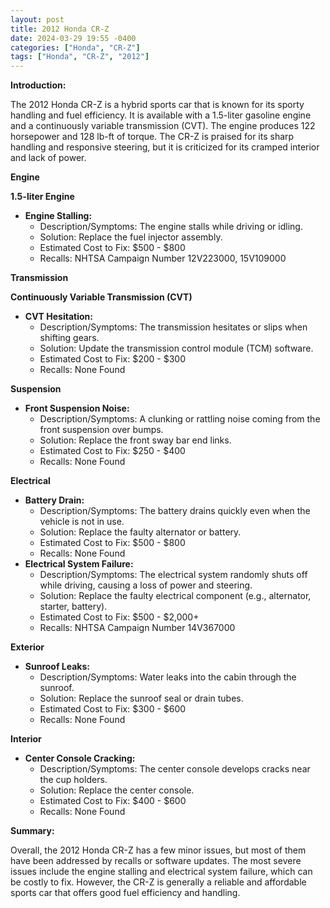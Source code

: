 ```yaml
---
layout: post
title: 2012 Honda CR-Z
date: 2024-03-29 19:55 -0400
categories: ["Honda", "CR-Z"]
tags: ["Honda", "CR-Z", "2012"]
---
```

**Introduction:**

The 2012 Honda CR-Z is a hybrid sports car that is known for its sporty handling and fuel efficiency. It is available with a 1.5-liter gasoline engine and a continuously variable transmission (CVT). The engine produces 122 horsepower and 128 lb-ft of torque. The CR-Z is praised for its sharp handling and responsive steering, but it is criticized for its cramped interior and lack of power.

**Engine**

**1.5-liter Engine**

* **Engine Stalling:**
    * Description/Symptoms: The engine stalls while driving or idling.
    * Solution: Replace the fuel injector assembly.
    * Estimated Cost to Fix: $500 - $800
    * Recalls: NHTSA Campaign Number 12V223000, 15V109000

**Transmission**

**Continuously Variable Transmission (CVT)**

* **CVT Hesitation:**
    * Description/Symptoms: The transmission hesitates or slips when shifting gears.
    * Solution: Update the transmission control module (TCM) software.
    * Estimated Cost to Fix: $200 - $300
    * Recalls: None Found

**Suspension**

* **Front Suspension Noise:**
    * Description/Symptoms: A clunking or rattling noise coming from the front suspension over bumps.
    * Solution: Replace the front sway bar end links.
    * Estimated Cost to Fix: $250 - $400
    * Recalls: None Found

**Electrical**

* **Battery Drain:**
    * Description/Symptoms: The battery drains quickly even when the vehicle is not in use.
    * Solution: Replace the faulty alternator or battery.
    * Estimated Cost to Fix: $500 - $800
    * Recalls: None Found
* **Electrical System Failure:**
    * Description/Symptoms: The electrical system randomly shuts off while driving, causing a loss of power and steering.
    * Solution: Replace the faulty electrical component (e.g., alternator, starter, battery).
    * Estimated Cost to Fix: $500 - $2,000+
    * Recalls: NHTSA Campaign Number 14V367000

**Exterior**

* **Sunroof Leaks:**
    * Description/Symptoms: Water leaks into the cabin through the sunroof.
    * Solution: Replace the sunroof seal or drain tubes.
    * Estimated Cost to Fix: $300 - $600
    * Recalls: None Found

**Interior**

* **Center Console Cracking:**
    * Description/Symptoms: The center console develops cracks near the cup holders.
    * Solution: Replace the center console.
    * Estimated Cost to Fix: $400 - $600
    * Recalls: None Found

**Summary:**

Overall, the 2012 Honda CR-Z has a few minor issues, but most of them have been addressed by recalls or software updates. The most severe issues include the engine stalling and electrical system failure, which can be costly to fix. However, the CR-Z is generally a reliable and affordable sports car that offers good fuel efficiency and handling.
